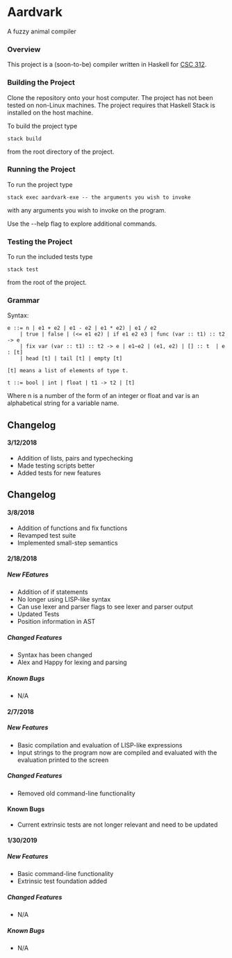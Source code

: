 # Aardvark
A fuzzy animal compiler

### Overview
This project is a (soon-to-be) compiler written in Haskell for [CSC 312](http://www.cs.grinnell.edu/~osera/courses/csc312/18sp).

### Building the Project
Clone the repository onto your host computer. The project has not been tested on non-Linux machines. The project requires that Haskell Stack is installed on the host machine.

To build the project type
```
stack build
```
from the root directory of the project.

### Running the Project
To run the project type
```
stack exec aardvark-exe -- the arguments you wish to invoke
```
with any arguments you wish to invoke on the program.

Use the --help flag to explore additional commands.

### Testing the Project
To run the included tests type
```
stack test
```
from the root of the project.

### Grammar

Syntax:
```
e ::= n | e1 + e2 | e1 - e2 | e1 * e2) | e1 / e2
    | true | false | (<= e1 e2) | if e1 e2 e3 | func (var :: t1) :: t2 -> e
    | fix var (var :: t1) :: t2 -> e | e1~e2 | (e1, e2) | [] :: t  | e : [t]
    | head [t] | tail [t] | empty [t]

[t] means a list of elements of type t.

t ::= bool | int | float | t1 -> t2 | [t]
```

Where n is a number of the form of an integer or float and var is an alphabetical string for a variable name.

## Changelog
#### 3/12/2018
- Addition of lists, pairs and typechecking
- Made testing scripts better
- Added tests for new features

## Changelog
#### 3/8/2018
- Addition of functions and fix functions
- Revamped test suite
- Implemented small-step semantics

#### 2/18/2018
##### New FEatures
- Addition of if statements
- No longer using LISP-like syntax
- Can use lexer and parser flags to see lexer and parser output
- Updated Tests
- Position information in AST

##### Changed Features
- Syntax has been changed
- Alex and Happy for lexing and parsing

##### Known Bugs
- N/A

#### 2/7/2018
##### New Features
- Basic compilation and evaluation of LISP-like expressions
- Input strings to the program now are compiled and evaluated with the evaluation printed to the screen

##### Changed Features
- Removed old command-line functionality

#### Known Bugs
- Current extrinsic tests are not longer relevant and need to be updated

#### 1/30/2019
##### New Features
- Basic command-line functionality
- Extrinsic test foundation added
##### Changed Features
- N/A
##### Known Bugs
- N/A
